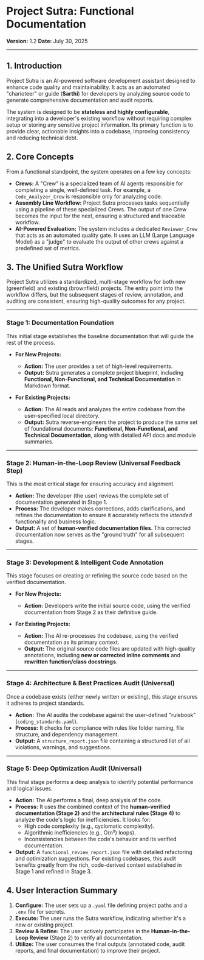 # Project Sutra: Functional Documentation

**Version:** 1.2
**Date:** July 30, 2025

---

## 1. Introduction

Project Sutra is an AI-powered software development assistant designed to enhance code quality and maintainability. It acts as an automated "charioteer" or guide (**Sarthi**) for developers by analyzing source code to generate comprehensive documentation and audit reports.

The system is designed to be **stateless and highly configurable**, integrating into a developer's existing workflow without requiring complex setup or storing any sensitive project information. Its primary function is to provide clear, actionable insights into a codebase, improving consistency and reducing technical debt.

## 2. Core Concepts

From a functional standpoint, the system operates on a few key concepts:

* **Crews:** A "Crew" is a specialized team of AI agents responsible for completing a single, well-defined task. For example, a `Code_Analyzer_Crew` is responsible only for analyzing code.
* **Assembly Line Workflow:** Project Sutra processes tasks sequentially using a pipeline of these specialized Crews. The output of one Crew becomes the input for the next, ensuring a structured and traceable workflow.
* **AI-Powered Evaluation:** The system includes a dedicated `Reviewer_Crew` that acts as an automated quality gate. It uses an LLM (Large Language Model) as a "judge" to evaluate the output of other crews against a predefined set of metrics.

## 3. The Unified Sutra Workflow

Project Sutra utilizes a standardized, multi-stage workflow for both new (greenfield) and existing (brownfield) projects. The entry point into the workflow differs, but the subsequent stages of review, annotation, and auditing are consistent, ensuring high-quality outcomes for any project.

---

### **Stage 1: Documentation Foundation**

This initial stage establishes the baseline documentation that will guide the rest of the process.

* **For New Projects:**
    * **Action:** The user provides a set of high-level requirements.
    * **Output:** Sutra generates a complete project blueprint, including **Functional, Non-Functional, and Technical Documentation** in Markdown format.

* **For Existing Projects:**
    * **Action:** The AI reads and analyzes the entire codebase from the user-specified local directory.
    * **Output:** Sutra reverse-engineers the project to produce the same set of foundational documents: **Functional, Non-Functional, and Technical Documentation**, along with detailed API docs and module summaries.

---

### **Stage 2: Human-in-the-Loop Review (Universal Feedback Step)**

This is the most critical stage for ensuring accuracy and alignment.

* **Action:** The developer (the user) reviews the complete set of documentation generated in Stage 1.
* **Process:** The developer makes corrections, adds clarifications, and refines the documentation to ensure it accurately reflects the *intended* functionality and business logic.
* **Output:** A set of **human-verified documentation files**. This corrected documentation now serves as the "ground truth" for all subsequent stages.

---

### **Stage 3: Development & Intelligent Code Annotation**

This stage focuses on creating or refining the source code based on the verified documentation.

* **For New Projects:**
    * **Action:** Developers write the initial source code, using the verified documentation from Stage 2 as their definitive guide.

* **For Existing Projects:**
    * **Action:** The AI re-processes the codebase, using the verified documentation as its primary context.
    * **Output:** The original source code files are updated with high-quality annotations, including **new or corrected inline comments** and **rewritten function/class docstrings**.

---

### **Stage 4: Architecture & Best Practices Audit (Universal)**

Once a codebase exists (either newly written or existing), this stage ensures it adheres to project standards.

* **Action:** The AI audits the codebase against the user-defined "rulebook" (`coding_standards.yaml`).
* **Process:** It checks for compliance with rules like folder naming, file structure, and dependency management.
* **Output:** A `structure_report.json` file containing a structured list of all violations, warnings, and suggestions.

---

### **Stage 5: Deep Optimization Audit (Universal)**

This final stage performs a deep analysis to identify potential performance and logical issues.

* **Action:** The AI performs a final, deep analysis of the code.
* **Process:** It uses the combined context of the **human-verified documentation (Stage 2)** and the **architectural rules (Stage 4)** to analyze the code's logic for inefficiencies. It looks for:
    * High code complexity (e.g., cyclomatic complexity).
    * Algorithmic inefficiencies (e.g., O(n²) loops).
    * Inconsistencies between the code's behavior and its verified documentation.
* **Output:** A `functional_review_report.json` file with detailed refactoring and optimization suggestions. For existing codebases, this audit benefits greatly from the rich, code-derived context established in Stage 1 and refined in Stage 3.

## 4. User Interaction Summary

1.  **Configure:** The user sets up a `.yaml` file defining project paths and a `.env` file for secrets.
2.  **Execute:** The user runs the Sutra workflow, indicating whether it's a new or existing project.
3.  **Review & Refine:** The user actively participates in the **Human-in-the-Loop Review** (Stage 2) to verify all documentation.
4.  **Utilize:** The user consumes the final outputs (annotated code, audit reports, and final documentation) to improve their project.